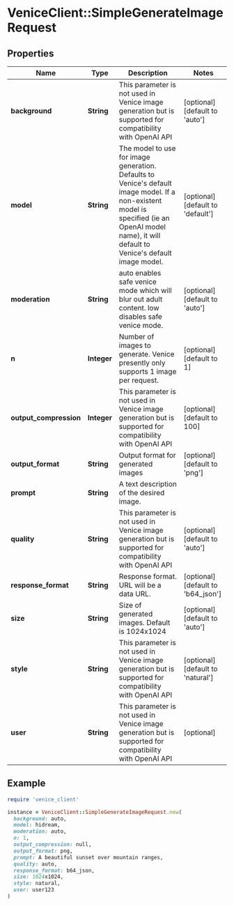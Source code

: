 # VeniceClient::SimpleGenerateImageRequest

## Properties

| Name | Type | Description | Notes |
| ---- | ---- | ----------- | ----- |
| **background** | **String** | This parameter is not used in Venice image generation but is supported for compatibility with OpenAI API | [optional][default to &#39;auto&#39;] |
| **model** | **String** | The model to use for image generation. Defaults to Venice&#39;s default image model. If a non-existent model is specified (ie an OpenAI model name), it will default to Venice&#39;s default image model. | [optional][default to &#39;default&#39;] |
| **moderation** | **String** | auto enables safe venice mode which will blur out adult content. low disables safe venice mode. | [optional][default to &#39;auto&#39;] |
| **n** | **Integer** | Number of images to generate. Venice presently only supports 1 image per request. | [optional][default to 1] |
| **output_compression** | **Integer** | This parameter is not used in Venice image generation but is supported for compatibility with OpenAI API | [optional][default to 100] |
| **output_format** | **String** | Output format for generated images | [optional][default to &#39;png&#39;] |
| **prompt** | **String** | A text description of the desired image. |  |
| **quality** | **String** | This parameter is not used in Venice image generation but is supported for compatibility with OpenAI API | [optional][default to &#39;auto&#39;] |
| **response_format** | **String** | Response format. URL will be a data URL. | [optional][default to &#39;b64_json&#39;] |
| **size** | **String** | Size of generated images. Default is 1024x1024 | [optional][default to &#39;auto&#39;] |
| **style** | **String** | This parameter is not used in Venice image generation but is supported for compatibility with OpenAI API | [optional][default to &#39;natural&#39;] |
| **user** | **String** | This parameter is not used in Venice image generation but is supported for compatibility with OpenAI API | [optional] |

## Example

```ruby
require 'venice_client'

instance = VeniceClient::SimpleGenerateImageRequest.new(
  background: auto,
  model: hidream,
  moderation: auto,
  n: 1,
  output_compression: null,
  output_format: png,
  prompt: A beautiful sunset over mountain ranges,
  quality: auto,
  response_format: b64_json,
  size: 1024x1024,
  style: natural,
  user: user123
)
```

